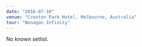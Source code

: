 ```yaml
---
date: "2016-07-10"
venue: "Croxton Park Hotel, Melbourne, Australia"
tour: "Nonagon Infinity"
---
```


No known setlist.
